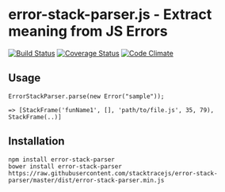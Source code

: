 error-stack-parser.js - Extract meaning from JS Errors
===============
[![Build Status](https://travis-ci.org/stacktracejs/error-stack-parser.svg?branch=master)](https://travis-ci.org/stacktracejs/error-stack-parser) [![Coverage Status](https://img.shields.io/coveralls/stacktracejs/error-stack-parser.svg)](https://coveralls.io/r/stacktracejs/error-stack-parser) [![Code Climate](https://codeclimate.com/github/stacktracejs/error-stack-parser/badges/gpa.svg)](https://codeclimate.com/github/stacktracejs/error-stack-parser)

## Usage
```
ErrorStackParser.parse(new Error("sample"));

=> [StackFrame('funName1', [], 'path/to/file.js', 35, 79), StackFrame(..)]
```

## Installation
```
npm install error-stack-parser
bower install error-stack-parser
https://raw.githubusercontent.com/stacktracejs/error-stack-parser/master/dist/error-stack-parser.min.js
```
